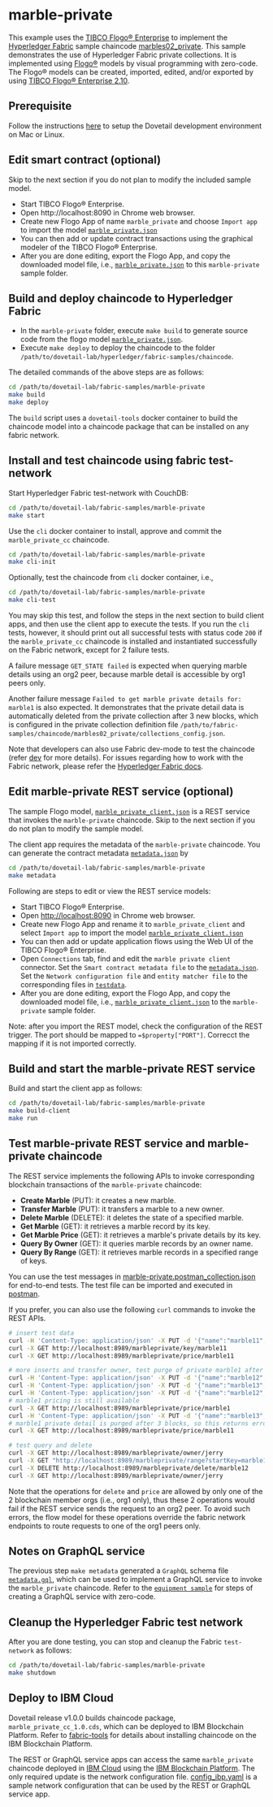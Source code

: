 # marble-private

This example uses the [TIBCO Flogo® Enterprise](https://www.tibco.com/products/tibco-flogo) to implement the [Hyperledger Fabric](https://www.hyperledger.org/projects/fabric) sample chaincode [marbles02_private](https://github.com/hyperledger/fabric-samples/tree/release-1.4/chaincode/marbles02_private). This sample demonstrates the use of Hyperledger Fabric private collections. It is implemented using [Flogo®](https://www.flogo.io/) models by visual programming with zero-code. The Flogo® models can be created, imported, edited, and/or exported by using [TIBCO Flogo® Enterprise 2.10](https://docs.tibco.com/products/tibco-flogo-enterprise-2-10-0).

## Prerequisite

Follow the instructions [here](https://github.com/dovetail-lab/fabric-cli) to setup the Dovetail development environment on Mac or Linux.

## Edit smart contract (optional)

Skip to the next section if you do not plan to modify the included sample model.

- Start TIBCO Flogo® Enterprise.
- Open http://localhost:8090 in Chrome web browser.
- Create new Flogo App of name `marble_private` and choose `Import app` to import the model [`marble_private.json`](marble_private.json)
- You can then add or update contract transactions using the graphical modeler of the TIBCO Flogo® Enterprise.
- After you are done editing, export the Flogo App, and copy the downloaded model file, i.e., [`marble_private.json`](marble_private.json) to this `marble-private` sample folder.

## Build and deploy chaincode to Hyperledger Fabric

- In the `marble-private` folder, execute `make build` to generate source code from the flogo model [`marble_private.json`](marble_private.json).
- Execute `make deploy` to deploy the chaincode to the folder `/path/to/dovetail-lab/hyperledger/fabric-samples/chaincode`.

The detailed commands of the above steps are as follows:

```bash
cd /path/to/dovetail-lab/fabric-samples/marble-private
make build
make deploy
```

The `build` script uses a `dovetail-tools` docker container to build the chaincode model into a chaincode package that can be installed on any fabric network.

## Install and test chaincode using fabric test-network

Start Hyperledger Fabric test-network with CouchDB:

```bash
cd /path/to/dovetail-lab/fabric-samples/marble-private
make start
```

Use the `cli` docker container to install, approve and commit the `marble_private_cc` chaincode.

```bash
cd /path/to/dovetail-lab/fabric-samples/marble-private
make cli-init
```

Optionally, test the chaincode from `cli` docker container, i.e.,

```bash
cd /path/to/dovetail-lab/fabric-samples/marble-private
make cli-test
```

You may skip this test, and follow the steps in the next section to build client apps, and then use the client app to execute the tests. If you run the `cli` tests, however, it should print out all successful tests with status code `200` if the `marble_private_cc` chaincode is installed and instantiated successfully on the Fabric network, except for 2 failure tests.

A failure message `GET_STATE failed` is expected when querying marble details using an org2 peer, because marble detail is accessible by org1 peers only.

Another failure message `Failed to get marble private details for: marble1` is also expected. It demonstrates that the private detail data is automatically deleted from the private collection after 3 new blocks, which is configured in the private collection definition file `/path/to/fabric-samples/chaincode/marbles02_private/collections_config.json`.

Note that developers can also use Fabric dev-mode to test the chaincode (refer [dev](../marble/dev.md) for more details). For issues regarding how to work with the Fabric network, please refer the [Hyperledger Fabric docs](https://hyperledger-fabric.readthedocs.io/en/latest/build_network.html).

## Edit marble-private REST service (optional)

The sample Flogo model, [`marble_private_client.json`](marble_private_client.json) is a REST service that invokes the `marble-private` chaincode. Skip to the next section if you do not plan to modify the sample model.

The client app requires the metadata of the `marble-private` chaincode. You can generate the contract metadata [`metadata.json`](contract-metadata/metadata.json) by

```bash
cd /path/to/dovetail-lab/fabric-samples/marble-private
make metadata
```

Following are steps to edit or view the REST service models:

- Start TIBCO Flogo® Enterprise.
- Open <http://localhost:8090> in Chrome web browser.
- Create new Flogo App and rename it to `marble_private_client` and select `Import app` to import the model [`marble_private_client.json`](marble_private_client.json)
- You can then add or update application flows using the Web UI of the TIBCO Flogo® Enterprise.
- Open `Connections` tab, find and edit the `marble private client` connector. Set the `Smart contract metadata file` to the [`metadata.json`](contract-metadata/metadata.json). Set the `Network configuration file` and `entity matcher file` to the corresponding files in [`testdata`](../testdata).
- After you are done editing, export the Flogo App, and copy the downloaded model file, i.e., [`marble_private_client.json`](marble_private_client.json) to the `marble-private` sample folder.

Note: after you import the REST model, check the configuration of the REST trigger. The port should be mapped to `=$property["PORT"]`. Correcct the mapping if it is not imported correctly.

## Build and start the marble-private REST service

Build and start the client app as follows:

```bash
cd /path/to/dovetail-lab/fabric-samples/marble-private
make build-client
make run
```

## Test marble-private REST service and marble-private chaincode

The REST service implements the following APIs to invoke corresponding blockchain transactions of the `marble-private` chaincode:

- **Create Marble** (PUT): it creates a new marble.
- **Transfer Marble** (PUT): it transfers a marble to a new owner.
- **Delete Marble** (DELETE): it deletes the state of a specified marble.
- **Get Marble** (GET): it retrieves a marble record by its key.
- **Get Marble Price** (GET): it retrieves a marble's private details by its key.
- **Query By Owner** (GET): it queries marble records by an owner name.
- **Query By Range** (GET): it retrieves marble records in a specified range of keys.

You can use the test messages in [marble-private.postman_collection.json](marble-private.postman_collection.json) for end-to-end tests. The test file can be imported and executed in [postman](https://www.getpostman.com/downloads/).

If you prefer, you can also use the following `curl` commands to invoke the REST APIs.

```bash
# insert test data
curl -H 'Content-Type: application/json' -X PUT -d '{"name":"marble11","color":"blue","size":35,"owner":"tom","price":99}' http://localhost:8989/marbleprivate/create
curl -X GET http://localhost:8989/marbleprivate/key/marble11
curl -X GET http://localhost:8989/marbleprivate/price/marble11

# more inserts and transfer owner, test purge of private marble1 after 3 blocks
curl -H 'Content-Type: application/json' -X PUT -d '{"name":"marble12","color":"red","size":50,"owner":"tom","price":199}' http://localhost:8989/marbleprivate/create
curl -H 'Content-Type: application/json' -X PUT -d '{"name":"marble13","color":"blue","size":70,"owner":"tom","price":299}' http://localhost:8989/marbleprivate/create
curl -H 'Content-Type: application/json' -X PUT -d '{"name":"marble12","owner":"jerry"}' http://localhost:8989/marbleprivate/transfer
# marble1 pricing is still available
curl -X GET http://localhost:8989/marbleprivate/price/marble1
curl -H 'Content-Type: application/json' -X PUT -d '{"name":"marble13","owner":"jerry"}' http://localhost:8989/marbleprivate/transfer
# marble1 private detail is purged after 3 blocks, so this returns error
curl -X GET http://localhost:8989/marbleprivate/price/marble11

# test query and delete
curl -X GET http://localhost:8989/marbleprivate/owner/jerry
curl -X GET "http://localhost:8989/marbleprivate/range?startKey=marble11&endKey=marble14"
curl -X DELETE http://localhost:8989/marbleprivate/delete/marble12
curl -X GET http://localhost:8989/marbleprivate/owner/jerry
```

Note that the operations for `delete` and `price` are allowed by only one of the 2 blockchain member orgs (i.e., org1 only), thus these 2 operations would fail if the REST service sends the request to an org2 peer. To avoid such errors, the flow model for these operations override the fabric network endpoints to route requests to one of the org1 peers only.

## Notes on GraphQL service

The previous step `make metadata` generated a `GraphQL` schema file [`metadata.gql`](contract-metadata/metadata.gql), which can be used to implement a GraphQL service to invoke the `marble_private` chaincode. Refer to the [`equipment sample`](../equipment) for steps of creating a GraphQL service with zero-code.

## Cleanup the Hyperledger Fabric test network

After you are done testing, you can stop and cleanup the Fabric `test-network` as follows:

```bash
cd /path/to/dovetail-lab/fabric-samples/marble-private
make shutdown
```

## Deploy to IBM Cloud

Dovetail release v1.0.0 builds chaincode package, `marble_private_cc_1.0.cds`, which can be deployed to IBM Blockchain Platform. Refer to [fabric-tools](https://github.com/dovetail-lab/fabric-cli/tree/master/fabric-tools) for details about installing chaincode on the IBM Blockchain Platform.

The REST or GraphQL service apps can access the same `marble_private` chaincode deployed in [IBM Cloud](https://cloud.ibm.com) using the [IBM Blockchain Platform](https://cloud.ibm.com/catalog/services/blockchain-platform-20). The only required update is the network configuration file. [config_ibp.yaml](../testdata/config_ibp.yaml) is a sample network configuration that can be used by the REST or GraphQL service app.
